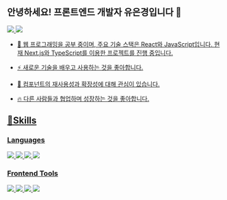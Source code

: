 ## 안녕하세요! 프론트엔드 개발자 유은경입니다 👋 
 <a href="https://velog.io/@hazel_1130" target="_blank"><img src="https://img.shields.io/badge/Velog-20C997?style=flat-square&logo=Velog&logoColor=white"/>  <a href="mailto:deaese94@gmail.com" target="_blank"><img src="https://img.shields.io/badge/deaese94@gmail.com-EA4335?style=flat-square&logo=Gmail&logoColor=white"/> 


- 🔭 웹 프로그래밍을 공부 중이며, 주요 기술 스택은 React와 JavaScript입니다. 현재 Next.js와 TypeScript를 이용한 프로젝트를 진행 중입니다.
 
- ⚡ 새로운 기술을 배우고 사용하는 것을 좋아합니다. 

- 🐶 컴포넌트의 재사용성과 확장성에 대해 관심이 있습니다.

- 🔥 다른 사람들과 협업하며 성장하는 것을 좋아합니다.
 
 



## 💪Skills

### Languages

<img src="https://img.shields.io/badge/JavaScript-F7DF1E?style=flat-square&logo=JavaScript&logoColor=white"/>  <img src="https://img.shields.io/badge/TypeScript-3178C6?style=flat-square&logo=TypeScript&logoColor=white"/> <img src="https://img.shields.io/badge/HTML-E34F26?style=flat-square&logo=HTML5&logoColor=white"/>
<img src="https://img.shields.io/badge/CSS-1572B6?style=flat-square&logo=CSS3&logoColor=white"/>

### Frontend Tools

<img src="https://img.shields.io/badge/React-61DAFB?style=flat-square&logo=React&logoColor=white"/> <img src="https://img.shields.io/badge/Next.js-000000?style=flat-square&logo=Next.js&logoColor=white"/> <img src="https://img.shields.io/badge/Redux-764ABC?style=flat-square&logo=Redux&logoColor=white"/> 
 <img src="https://img.shields.io/badge/PostCSS-DD3A0A?style=flat-square&logo=PostCSS&logoColor=white"/> 




<!--
**HelloHazel/HelloHazel** is a ✨ _special_ ✨ repository because its `README.md` (this file) appears on your GitHub profile.

Here are some ideas to get you started:

- 🔭 I’m currently working on ...
- 🌱 I’m currently learning ...
- 👯 I’m looking to collaborate on ...
- 🤔 I’m looking for help with ...
- 💬 Ask me about ...
- 📫 How to reach me: ...
- 😄 Pronouns: ...
- ⚡ Fun fact: ...
-->
